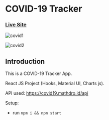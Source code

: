 # COVID-19 Tracker

### [Live Site](https://covid19trackerusama.surge.sh/)

![covid1](https://user-images.githubusercontent.com/67833697/131779865-99d08bd6-c9f6-4dae-86fe-056cae581da2.png)

![covid2](https://user-images.githubusercontent.com/67833697/131780068-450cece2-a209-4a51-b30b-7add1979796a.png)

## Introduction

This is a COVID-19 Tracker App. 

React JS Project (Hooks, Material UI, Charts js).

API used: https://covid19.mathdro.id/api

Setup:
- run ```npm i && npm start```
